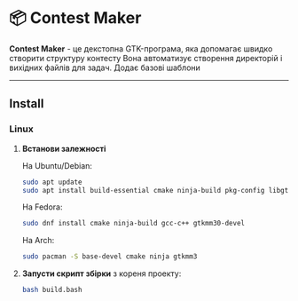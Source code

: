 ﻿# 📦 Contest Maker

**Contest Maker** - це декстопна GTK-програма, яка допомагає швидко створити структуру контесту
Вона автоматизує створення директорій і вихідних файлів для задач. Додає базові шаблони

---


## Install

### Linux

1. **Встанови залежності**
	
	На Ubuntu/Debian:

	```bash
	sudo apt update
	sudo apt install build-essential cmake ninja-build pkg-config libgtkmm-3.0-dev
	```

	На Fedora:

	```bash
	sudo dnf install cmake ninja-build gcc-c++ gtkmm30-devel
	```

	На Arch:

	```bash
	sudo pacman -S base-devel cmake ninja gtkmm3
	```

2. **Запусти скрипт збірки** з кореня проекту:

	```bash
	bash build.bash
	```
